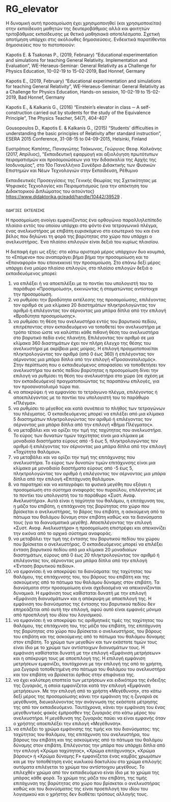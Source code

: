 # RG_elevator
 
Η δυναμική αυτή προσομοίωση έχει χρησιμοποιηθεί (και χρησιμοποιείται) στην εκπαίδευση μαθητών της δευτεροβάθμιας αλλά και φοιτητών τριτοβάθμιας εκπαίδευσης με θετικά μαθησιακά αποτελέσματα. Σχετική αποτίμηση υπάρχει στις ακόλουθες δημοσιεύσεις. Ενδεικτικά παρατίθενται δημοσιεύεις που το πιστοποιούν:

Kapotis E. & Tsakonas P., (2019, February) “Educational experimentation and simulations for teaching General Relativity. Implementation and Evaluation”, WE-Heraeus-Seminar: General Relativity as a Challenge for Physics Education, 10-02-19 to 15-02-2019, Bad Honnef, Germany

Kapotis E., (2019, February) “Educational experimentation and simulations for teaching General Relativity”, WE-Heraeus-Seminar: General Relativity as a Challenge for Physics Education, Hands-on session, 10-02-19 to 15-02-2019, Bad Honnef, Germany

Kapotis E., & Kalkanis G., (2016) “Einstein’s elevator in class ─ A self-construction carried out by students for the study of the Equivalence Principle”, The Physics Teacher, 54(7), 404-407

Gousopoulos D., Kapotis E. & Kalkanis G., (2015) “Students’ difficulties in understanding the basic principles of Relativity after standard instruction”, ESERA 2015 Conference, 31-08-15 to 04-09-2015, Helsinki, Finland

Ευστράτιος Καπότης, Παναγιώτης Τσάκωνας, Γεώργιος Θεοφ. Καλκάνης (2017, Απρίλιος), "Εκπαιδευτική εφαρμογή και αξιολόγηση πρωτότυπων πειραματισμών και προσομοιώσεων για την διδασκαλία της Αρχής της Ισοδυναμίας", στο 10ο Πανελλήνιο Συνέδριο Διδακτικής των Φυσικών Επιστημών και Νέων Τεχνολογιών στην Εκπαίδευση, Ρέθυμνο

Εκπαιδευτικές Προσεγγίσεις της Γενικής Θεωρίας της Σχετικότητας με Ψηφιακές Τεχνολογίες και Πειραματισμούς (για την απόκτηση του Διδακτορικού Διπλώματος του αιτούντος) 
https://www.didaktorika.gr/eadd/handle/10442/39529 .

                                                                     ΟΔΗΓΙΕΣ ΕΚΤΕΛΕΣΗΣ

Η προσομοίωση ανοίγει εμφανίζοντας ένα ορθογώνιο παραλληλεπίπεδο πλαίσιο εντός του οποίου υπάρχει στο φόντο ένα τετραγωνικό πλέγμα, ένας ανελκυστήρας με επιβάτη ευρισκόμενο στο εσωτερικό του και ένα βέλος που δηλώνει τη φορά της βαρύτητας στο χώρο που υπάρχει ο ανελκυστήρας. Ένα πλαίσιο επιλογών είναι δεξιά του κυρίως πλαισίου.

Η διεπαφή έχει ως εξής: στο κάτω αριστερά μέρος υπάρχουν δυο κουμπιά, το «Επόμενο» που αναπαράγει βήμα βήμα την προσομοίωση και το «Επαναφορά» που επανεκκινεί την προσομοίωση. Στο επάνω δεξί μέρος υπάρχει ένα μαύρο πλαίσιο επιλογών, στο πλαίσιο επιλογών δεξιά ο εκπαιδευόμενος μπορεί:
1) να επιλέξει ή να αποεπιλέξει με το ποντίκι του υπολογιστή του το παράθυρο «Προσομοίωση», εκκινώντας ή σταματώντας αντίστοιχα την προσομοίωση. 
2) να ρυθμίσει την βραδύτητα εκτέλεσης της προσομοίωσης, επιλέγοντας τον αριθμό σε μια κλίμακα 20 διαστημάτων πληκτρολογώντας τον αριθμό ή επιλέγοντας τον σέρνοντας μια μπάρα δίπλα από την επιλογή «Βραδύτητα προσομοίωσης».
3) να ρυθμίσει τη θέση του ανελκυστήρα  εντός του βαρυτικού πεδίου, επιτρέποντας στον εκπαιδευόμενο να τοποθετεί τον ανελκυστήρα με τρόπο τέτοιο ώστε να καλύπτει κάθε πιθανή θέση του ανελκυστήρα στο βαρυτικό πεδίο ενός πλανήτη.  Επιλέγοντας τον αριθμό σε μια κλίμακα 360 διαστημάτων έχει τον πλήρη έλεγχο της θέσης του ανελκυστήρα με ακρίβεια μιας μοίρας. Η επιλογή πραγματοποιείται πληκτρολογώντας τον αριθμό (από 0 έως 360) ή επιλέγοντας τον σέρνοντας μια μπάρα δίπλα από την επιλογή «Προσανατολισμός». Στην περίπτωση που ο εκπαιδευόμενος αποφασίσει να τοποθετήσει τον ανελκυστήρα του εκτός πεδίου βαρύτητας η προσομοίωση δίνει την επιλογή να ρυθμίσει τη θέση του ανελκυστήρα  στο χώρο (σε σχέση με τον εκπαιδευόμενο) πραγματοποιώντας τις παραπάνω επιλογές, για τον προσανατολισμό τώρα πια.
4) να αποκρύψει ή να εμφανίσει το τετράγωνο πλέγμα, επιλέγοντας ή αποεπιλέγοντας με το ποντίκι του υπολογιστή του το παράθυρο «Πλέγμα».
5) να ρυθμίσει το μέγεθος και κατά συνέπεια το πλήθος των τετραγώνων του πλέγματος. Ο εκπαιδευόμενος μπορεί να επιλέξει από μια κλίμακα 5 διαστημάτων πληκτρολογώντας τον αριθμό ή επιλέγοντας τον σέρνοντας μια μπάρα δίπλα από την επιλογή «Βήμα Πλέγματος».
6) να μεταβάλει και να ορίζει την τιμή της ταχύτητας που ανελκυστήρα. Το εύρος των δυνατών τιμών ταχύτητας είναι μια κλίμακα με μοναδιαία διαστήματα εύρους από -5 έως 5, πληκτρολογώντας τον αριθμό ή επιλέγοντας τον σέρνοντας μια μπάρα δίπλα από την επιλογή «Ταχύτητα θαλάμου».
7)  να μεταβάλει και να ορίζει την τιμή της επιτάχυνσης που ανελκυστήρα. Το εύρος των δυνατών τιμών επιτάχυνσης είναι μια κλίμακα με μοναδιαία διαστήματα εύρους από -5 έως 5, πληκτρολογώντας τον αριθμό ή επιλέγοντας τον σέρνοντας μια μπάρα δίπλα από την επιλογή «Επιτάχυνση θαλάμου».
8) να παρατηρεί και να καταγράφει τα φυσικά μεγέθη που εξάγει η προσομοίωση στο σύστημα αναφοράς του πυραύλου, επιλέγοντας με το ποντίκι του υπολογιστή του το παράθυρο «Συστ. Αναφ. Ανελκυστήρα». Αυτά είναι η ταχύτητα του θαλάμου, η επιτάχυνση του, η μάζα του επιβάτη, η επιτάχυνση της βαρύτητας στο χώρο που βρίσκεται ο ανελκυστήρας, το βάρος του επιβάτη, η ασκούμενη από το πάτωμα του θαλάμου δύναμη στον επιβάτη καθώς και τα διανύσματα τους (για τα διανυσματικά μεγέθη). Αποεπιλέγοντας την επιλογή «Συστ. Αναφ. Ανελκυστήρα» η προσομοίωση  επιστρέφει και απεικονίζει την εικόνα από το αρχικό σύστημα αναφοράς.
9) να μεταβάλει την τιμή της έντασης του βαρυτικού πεδίου του χώρου που βρίσκεται ο ανελκυστήρας. Ο εκπαιδευόμενος μπορεί να επιλέξει ένταση βαρυτικού πεδίου από μια κλίμακα 20 μοναδιαίων διαστημάτων, εύρους από 0 έως 20 πληκτρολογώντας τον αριθμό ή επιλέγοντας τον, σέρνοντας μια μπάρα δίπλα από την επιλογή «Ένταση βαρυτικού πεδίου».
10) να εμφανίσει ή να αποκρύψει τα διανύσματα: της ταχύτητας του θαλάμου, της επιτάχυνσης του, του βάρους του επιβάτη και της ασκούμενης από το πάτωμα του θαλάμου δύναμης στον επιβάτη. Τα διανύσματα στην προσομοίωση είναι σχεδιασμένα να απεικονίζονται δυναμικά. Η εμφάνιση τους καθίσταται δυνατή με την επιλογή «Εμφάνιση διανυσμάτων» και η απόκρυψη με αποεπιλογή της. Η εμφάνιση του διανύσματος της έντασης του βαρυτικού πεδίου δεν επηρεάζεται από αυτή την επιλογή, αφού αυτό είναι εμφανές μόνιμα από προεπιλογή του ιδίου του λογισμικού.
11) να εμφανίσει ή να αποκρύψει τις αριθμητικές τιμές της ταχύτητας του θαλάμου, της επιτάχυνση του, της μάζα του επιβάτη, της επιτάχυνση της βαρύτητας στο χώρο που βρίσκεται ο ανελκυστήρας, του βάρους του επιβάτη και της  ασκούμενης από το πάτωμα του θαλάμου δύναμης στον επιβάτη. Το χρώμα των μεγεθών και των εκάστοτε τιμών τους είναι ίδιο με το χρώμα των αντίστοιχων διανυσμάτων τους. Η εμφάνιση καθίσταται δυνατή με την επιλογή «Εμφάνιση μετρήσεων» και η απόκρυψη τους με αποεπιλογή της. Η επιλογή εμφάνιση μετρήσεων εμφανίζει, ταυτόχρονα με την επιλογή της από το χρήστη, μια ζυγαριά τοποθετημένη στο πάτωμα του θαλάμου του ανελκυστήρα και τον επιβάτη να βρίσκεται όρθιος στην επιφάνεια της.
12) να έχει καλύτερη εποπτεία των μετρήσεων και ειδικότερα της ένδειξης της ζυγαριάς, η οποία εμφανίζεται κατά την επιλογή «Εμφάνιση μετρήσεων». Με την επιλογή από το χρήστη «Μεγέθυνση», στο κάτω δεξί μέρος της προσομοίωσης κάνει την εμφάνιση της η ζυγαριά σε μεγέθυνση, διευκολύνοντας την ανάγνωση της εκάστοτε μέτρησης της από τον εκπαιδευόμενο. Ταυτόχρονα, κάνει την εμφάνιση του ένας μεγεθυντικός φακός έμπροσθεν της ζυγαριάς στο κάτω μέρος του ανελκυστήρα. Η μεγέθυνση της ζυγαριάς παύει να είναι εμφανής όταν ο χρήστης αποεπιλέξει την επιλογή «Μεγέθυνση».
13) να επιλέξει το χρώμα εμφάνισης της τιμής και του διανύσματος: της ταχύτητας του θαλάμου, της επιτάχυνση του ανελκυστήρα, του βάρους του επιβάτη και της  ασκούμενης από το πάτωμα του θαλάμου δύναμης στον επιβάτη. Επιλέγοντας την μπάρα που υπάρχει δίπλα από την επιλογή «Χρώμα ταχύτητας», «Χρώμα επιτάχυνσης», «Χρώμα βάρους» ή «Χρώμα δύναμης F» εμφανίζεται ένας καμβάς χρωμάτων και με την τοποθέτηση ενός κυκλικού δακτυλίου στο χρώμα επιλογής αυτόματα επιλέγεται το χρώμα του αντίστοιχου μεγέθους. Το επιλεχθέν χρώμα από τον εκπαιδευόμενο είναι ίδιο με το χρώμα της μπάρας κάθε φορά. Το χρώμα της μάζα του επιβάτη, της τιμής επιτάχυνση της βαρύτητας στο χώρο που βρίσκεται ο ανελκυστήρας καθώς και του διανύσματος της είναι προεπιλογή του ιδίου του λογισμικού και ο χρήστης δεν διαθέτει τρόπους αλλαγής τους.

